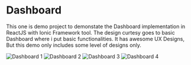 # Dashboard

This one is demo project to demonstate the Dashboard implementation in ReactJS with Ionic Framework tool. The design curtesy goes to basic Dashboard where i put basic functionalities. It has awesome UX Designs, But this demo only includes some level of designs only.

![Dashboard 1](https://user-images.githubusercontent.com/73987298/120523261-ffae5e80-c3d5-11eb-83d1-686ba30bb865.JPG)
![Dashboard 2](https://user-images.githubusercontent.com/73987298/120523264-0046f500-c3d6-11eb-831c-6cdf90b3d8a3.JPG)
![Dashboard 3](https://user-images.githubusercontent.com/73987298/120523266-00df8b80-c3d6-11eb-8f88-cd21ae2344ce.JPG)
![Dashboard 4](https://user-images.githubusercontent.com/73987298/120523268-00df8b80-c3d6-11eb-9474-69ea78fa1ebd.JPG)
